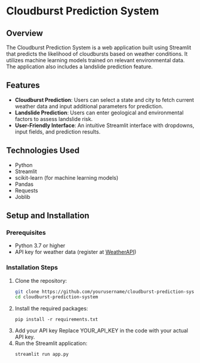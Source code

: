 # Cloudburst Prediction System

## Overview
The Cloudburst Prediction System is a web application built using Streamlit that predicts the likelihood of cloudbursts based on weather conditions. It utilizes machine learning models trained on relevant environmental data. The application also includes a landslide prediction feature.

## Features
- **Cloudburst Prediction**: Users can select a state and city to fetch current weather data and input additional parameters for prediction.
- **Landslide Prediction**: Users can enter geological and environmental factors to assess landslide risk.
- **User-Friendly Interface**: An intuitive Streamlit interface with dropdowns, input fields, and prediction results.

## Technologies Used
- Python
- Streamlit
- scikit-learn (for machine learning models)
- Pandas
- Requests
- Joblib

## Setup and Installation

### Prerequisites
- Python 3.7 or higher
- API key for weather data (register at [WeatherAPI](https://www.weatherapi.com/))

### Installation Steps
1. Clone the repository:
   ```bash
   git clone https://github.com/yourusername/cloudburst-prediction-system.git
   cd cloudburst-prediction-system
2. Install the required packages:
   ```
   pip install -r requirements.txt
3. Add your API key
     Replace YOUR_API_KEY in the code with your actual API key.
4. Run the Streamlit application:
   ```
   streamlit run app.py

